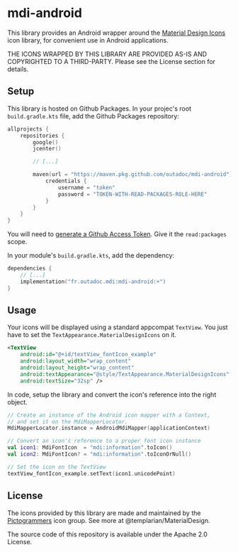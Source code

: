 # mdi-android
This library provides an Android wrapper around the [Material Design Icons](https://materialdesignicons.com/)
icon library, for convenient use in Android applications.

THE ICONS WRAPPED BY THIS LIBRARY ARE PROVIDED AS-IS AND COPYRIGHTED TO A THIRD-PARTY. Please see the
License section for details.

## Setup
This library is hosted on Github Packages. In your projec's root `build.gradle.kts` file, add the Github Packages repository:

```kt
allprojects {
    repositories {
        google()
        jcenter()

        // [...]

        maven(url = "https://maven.pkg.github.com/outadoc/mdi-android") {
            credentials {
                username = "token"
                password = "TOKEN-WITH-READ-PACKAGES-ROLE-HERE"
            }
        }
    }
}
```

You will need to [generate a Github Access Token](https://github.com/settings/tokens/new). Give it the `read:packages` scope.

In your module's `build.gradle.kts`, add the dependency:

```kt
dependencies {
    // [...]
    implementation("fr.outadoc.mdi:mdi-android:+")
}
```

## Usage
Your icons will be displayed using a standard appcompat `TextView`. You just have to set the `TextAppearance.MaterialDesignIcons` on it.

```xml
<TextView
    android:id="@+id/textView_fontIcon_example"
    android:layout_width="wrap_content"
    android:layout_height="wrap_content"
    android:textAppearance="@style/TextAppearance.MaterialDesignIcons"
    android:textSize="32sp" />
```

In code, setup the library and convert the icon's reference into the right object.

```kt
// Create an instance of the Android icon mapper with a Context,
// and set it on the MdiMapperLocator.
MdiMapperLocator.instance = AndroidMdiMapper(applicationContext)

// Convert an icon's reference to a proper font icon instance
val icon1: MdiFontIcon  = "mdi:information".toIcon()
val icon2: MdiFontIcon? = "mdi:information".toIconOrNull()

// Set the icon on the TextView
textView_fontIcon_example.setText(icon1.unicodePoint)
```

## License
The icons provided by this library are made and maintained by the [Pictogrammers](http://pictogrammers.com/)
icon group. See more at @templarian/MaterialDesign.

The source code of this repository is available under the Apache 2.0 License.

